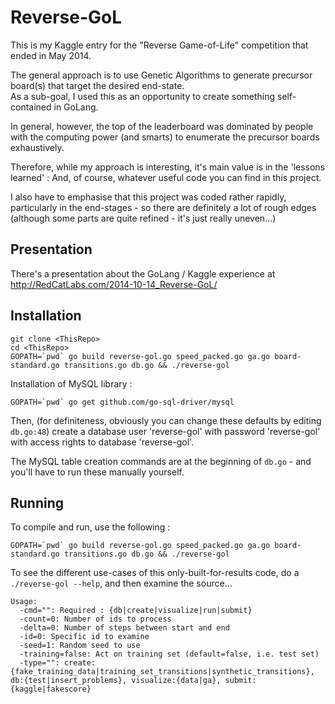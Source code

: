 Reverse-GoL
===========

This is my Kaggle entry for the "Reverse Game-of-Life" competition that ended in May 2014.  

The general approach is to use Genetic Algorithms to generate precursor board(s) that target the desired end-state.  
As a sub-goal, I used this as an opportunity to create something self-contained in GoLang.

In general, however, the top of the leaderboard was dominated by people with the computing power (and smarts) to 
enumerate the precursor boards exhaustively.  

Therefore, while my approach is interesting, it's main value is in the 'lessons learned' : And, of course, 
whatever useful code you can find in this project.

I also have to emphasise that this project was coded rather rapidly, particularly in the end-stages - so there 
are definitely a lot of rough edges (although some parts are quite refined - it's just really uneven...)


Presentation
-------------------

There's a presentation about the GoLang / Kaggle experience at http://RedCatLabs.com/2014-10-14_Reverse-GoL/


Installation
-------------------

```
git clone <ThisRepo>
cd <ThisRepo>
GOPATH=`pwd` go build reverse-gol.go speed_packed.go ga.go board-standard.go transitions.go db.go && ./reverse-gol
```

Installation of MySQL library : 

```
GOPATH=`pwd` go get github.com/go-sql-driver/mysql
```

Then, (for definiteness, obviously you can change these defaults by editing ```db.go:48```) create a database user 'reverse-gol' with password 'reverse-gol' with access rights to database 'reverse-gol'.

The MySQL table creation commands are at the beginning of ```db.go``` - and you'll have to run these manually yourself.



Running
-------------------
To compile and run, use the following :

```
GOPATH=`pwd` go build reverse-gol.go speed_packed.go ga.go board-standard.go transitions.go db.go && ./reverse-gol
```

To see the different use-cases of this only-built-for-results code, do a ```./reverse-gol --help```, and then examine the source...

```
Usage:
  -cmd="": Required : {db|create|visualize|run|submit}
  -count=0: Number of ids to process
  -delta=0: Number of steps between start and end
  -id=0: Specific id to examine
  -seed=1: Random seed to use
  -training=false: Act on training set (default=false, i.e. test set)
  -type="": create:{fake_training_data|training_set_transitions|synthetic_transitions}, db:{test|insert_problems}, visualize:{data|ga}, submit:{kaggle|fakescore}
```
